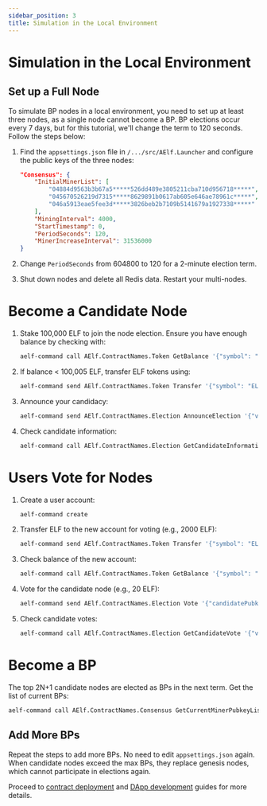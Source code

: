 ```yaml
---
sidebar_position: 3
title: Simulation in the Local Environment
---
```


# Simulation in the Local Environment

## Set up a Full Node

To simulate BP nodes in a local environment, you need to set up at least three nodes, as a single node cannot become a BP. BP elections occur every 7 days, but for this tutorial, we'll change the term to 120 seconds. Follow the steps below:

1. Find the `appsettings.json` file in `/.../src/AElf.Launcher` and configure the public keys of the three nodes:

    ```json title="appsettings.json"
    "Consensus": {
        "InitialMinerList": [
            "04884d9563b3b67a5*****526dd489e3805211cba710d956718*****",
            "045670526219d7315*****8629891b0617ab605e646ae78961c*****",
            "046a5913eae5fee3d*****3826beb2b7109b5141679a1927338*****"
        ],
        "MiningInterval": 4000,
        "StartTimestamp": 0,
        "PeriodSeconds": 120,
        "MinerIncreaseInterval": 31536000
    }
    ```

2. Change `PeriodSeconds` from 604800 to 120 for a 2-minute election term.
3. Shut down nodes and delete all Redis data. Restart your multi-nodes.

# Become a Candidate Node

1. Stake 100,000 ELF to join the node election. Ensure you have enough balance by checking with:

    ```sh title="Terminal"
    aelf-command call AElf.ContractNames.Token GetBalance '{"symbol": "ELF", "owner": "YOUR_ADDRESS"}'
    ```

2. If balance < 100,005 ELF, transfer ELF tokens using:

    ```sh title="Terminal"
    aelf-command send AElf.ContractNames.Token Transfer '{"symbol": "ELF", "to": "YOUR_ADDRESS", "amount": "10000000000000"}'
    ```

3. Announce your candidacy:

    ```sh title="Terminal"
    aelf-command send AElf.ContractNames.Election AnnounceElection '{"value": "YOUR_ADDRESS"}' -a YOUR_ADDRESS
    ```

4. Check candidate information:

    ```sh title="Terminal"
    aelf-command call AElf.ContractNames.Election GetCandidateInformation '{"value":"YOUR_PUBLIC_KEY"}'
    ```

# Users Vote for Nodes

1. Create a user account:

    ```sh title="Terminal"
    aelf-command create
    ```

2. Transfer ELF to the new account for voting (e.g., 2000 ELF):

    ```sh title="Terminal"
    aelf-command send AElf.ContractNames.Token Transfer '{"symbol": "ELF", "to": "USER_ADDRESS", "amount": "200000000000"}'
    ```

3. Check balance of the new account:

    ```sh title="Terminal"
    aelf-command call AElf.ContractNames.Token GetBalance '{"symbol": "ELF", "owner": "USER_ADDRESS"}'
    ```

4. Vote for the candidate node (e.g., 20 ELF):

    ```sh title="Terminal"
    aelf-command send AElf.ContractNames.Election Vote '{"candidatePubkey":"CANDIDATE_PUBLIC_KEY","amount":2000000000,"endTimestamp":{"seconds":1600271999,"nanos":999000}}' -a USER_ADDRESS
    ```

5. Check candidate votes:

    ```sh title="Terminal"
    aelf-command call AElf.ContractNames.Election GetCandidateVote '{"value":"CANDIDATE_PUBLIC_KEY"}'
    ```

# Become a BP

The top 2N+1 candidate nodes are elected as BPs in the next term. Get the list of current BPs:

```sh title="Terminal"
aelf-command call AElf.ContractNames.Consensus GetCurrentMinerPubkeyList '{}'
```

## Add More BPs
Repeat the steps to add more BPs. No need to edit `appsettings.json` again. When candidate nodes exceed the max BPs, they replace genesis nodes, which cannot participate in elections again.

Proceed to [contract deployment](/tools/smart-contract-templates/deploying-contracts-without-bp-approval/) and [DApp development](/quick-start/developers/) guides for more details.